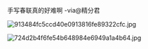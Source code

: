 手写春联真的好难啊 -via@精分君

![913484fc5ccd40e0913816fe89322cfc.jpg](https://wxlzmt.github.io/cdn1/ext/qw/groups/30057/913484fc5ccd40e0913816fe89322cfc.jpg)

![724d2b4f6fe54b648984e6949a1a4b64.jpg](https://wxlzmt.github.io/cdn1/ext/qw/groups/30057/724d2b4f6fe54b648984e6949a1a4b64.jpg)
